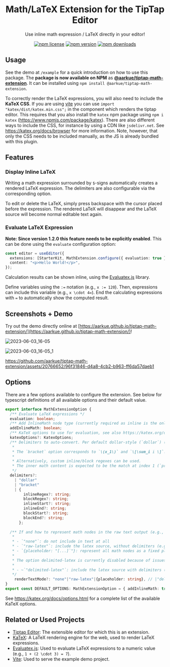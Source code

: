 <div align="center">
<h1>Math/LaTeX Extension for the TipTap Editor</h1>
  <p>Use inline math expression / LaTeX directly in your editor!</p>
  <p>
    
[![npm license](https://img.shields.io/npm/l/%40aarkue%2Ftiptap-math-extension)](https://www.npmjs.com/package/@aarkue/tiptap-math-extension)
[![npm version](https://img.shields.io/npm/v/%40aarkue%2Ftiptap-math-extension)](https://www.npmjs.com/package/@aarkue/tiptap-math-extension)
[![npm downloads](https://img.shields.io/npm/dy/%40aarkue%2Ftiptap-math-extension)](https://www.npmjs.com/package/@aarkue/tiptap-math-extension)

  </p>
</div>


## Usage

See the demo at `/example` for a quick introduction on how to use this package.
The **package is now available on NPM** as [**@aarkue/tiptap-math-extension**](https://www.npmjs.com/package/@aarkue/tiptap-math-extension).
It can be installed using `npm install @aarkue/tiptap-math-extension`.

To correctly render the LaTeX expressions, you will also need to include the **KaTeX CSS**.
If you are using [vite](https://vitejs.dev/) you can use `import "katex/dist/katex.min.css";` in the component which renders the tiptap editor.
This requires that you also install the `katex` npm package using `npm i katex` (https://www.npmjs.com/package/katex).
There are also different ways to include the CSS, for instance by using a CDN like `jsdelivr.net`. See https://katex.org/docs/browser for more information. Note, however, that only the CSS needs to be included manually, as the JS is already bundled with this plugin.

## Features

### Display Inline LaTeX

Writing a math expression surrounded by `$`-signs automatically creates a rendered LaTeX expression.
The delimiters are also configurable via the corresponding option.

To edit or delete the LaTeX, simply press backspace with the cursor placed before the expression.
The rendered LaTeX will disappear and the LaTeX source will become normal editable text again.

### Evaluate LaTeX Expression

**Note: Since version 1.2.0 this feature needs to be explicitly enabled**.
This can be done using the `evaluate` configuration option:

```typescript
const editor = useEditor({
  extensions: [StarterKit, MathExtension.configure({ evaluation: true })],
  content: "<p>Hello World!</p>",
});
```

Calculation results can be shown inline, using the [Evaluatex.js]([https://arthanzel.github.io/evaluatex/) library.

Define variables using the `:=` notation (e.g., `x := 120`).
Then, expressions can include this variable (e.g., `x \cdot 4=`).
End the calculating expressions with `=` to automatically show the computed result.

## Screenshots + Demo

Try out the demo directly online at [https://aarkue.github.io/tiptap-math-extension/](https://aarkue.github.io/tiptap-math-extension/)!

![2023-06-03_16-05](https://github.com/aarkue/tiptap-math-extension/assets/20766652/3f5cc6d5-f0eb-4c2a-9ba7-87367cfdf119)

![2023-06-03_16-05_1](https://github.com/aarkue/tiptap-math-extension/assets/20766652/a722b978-06ef-48c0-8aa0-ba9bedff58a1)

https://github.com/aarkue/tiptap-math-extension/assets/20766652/96f31846-d4a8-4cb2-b963-ff6da57daeb1

## Options

There are a few options available to configure the extension. See below for typescript definitions of all available options and their default value.

```typescript
export interface MathExtensionOption {
  /** Evaluate LaTeX expressions */
  evaluation: boolean;
  /** Add InlineMath node type (currently required as inline is the only supported mode) */
  addInlineMath: boolean;
  /** KaTeX options to use for evaluation, see also https://katex.org/docs/options.html */
  katexOptions?: KatexOptions;
  /** Delimiters to auto-convert. Per default dollar-style (`dollar`) ($x_1$ and $$\sum_i i$$) are used.
   *
   * The `bracket` option corresponds to `\(x_1\)` and `\[\sum_i i \]`.
   *
   * Alternatively, custom inline/block regexes can be used.
   * The inner math content is expected to be the match at index 1 (`props.match[1]`).
   */
  delimiters?:
    | "dollar"
    | "bracket"
    | {
        inlineRegex?: string;
        blockRegex?: string;
        inlineStart?: string;
        inlineEnd?: string;
        blockStart?: string;
        blockEnd?: string;
      };
      
  /** If and how to represent math nodes in the raw text output (e.g., `editor.getText()`)
   * 
   * - `"none"`: do not include in text at all
   * - `"raw-latex"`: include the latex source, without delimiters (e.g., `\frac{1}{n}`)
   * - `{placeholder: "[...]`"}: represent all math nodes as a fixed placeholder string (e.g., `[...]`)
   * 
   * The option delimited-latex is currently disabled because of issues with it re-triggering input rules (see also https://github.com/ueberdosis/tiptap/issues/2946).
   * 
   * - ~`"delimited-latex"`: include the latex source with delimiters (e.g., `$\frac{1}{n}$`)~
   */
    renderTextMode?: "none"|"raw-latex"|{placeholder: string}, // |"delimited-latex"
}
export const DEFAULT_OPTIONS: MathExtensionOption = { addInlineMath: true, evaluation: false, delimiters: "dollar", renderTextMode: "raw-latex" };
```

See https://katex.org/docs/options.html for a complete list of the available KaTeX options.

## Related or Used Projects

- [Tiptap Editor](https://github.com/ueberdosis/tiptap): The extensible editor for which this is an extension.
- [KaTeX](https://github.com/KaTeX/KaTeX): A LaTeX rendering engine for the web, used to render LaTeX expressions.
- [Evaluatex.js](https://github.com/arthanzel/evaluatex): Used to evaluate LaTeX expressions to a numeric value (e.g., `1 + (2 \cdot 3) = 7`).
- [Vite](https://github.com/vitejs/vite): Used to serve the example demo project.
